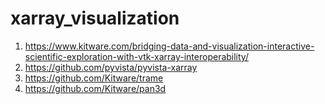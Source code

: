 # xarray_visualization

1. https://www.kitware.com/bridging-data-and-visualization-interactive-scientific-exploration-with-vtk-xarray-interoperability/
2. https://github.com/pyvista/pyvista-xarray
3. https://github.com/Kitware/trame
4. https://github.com/Kitware/pan3d
